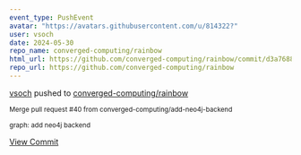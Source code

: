 ```yaml
---
event_type: PushEvent
avatar: "https://avatars.githubusercontent.com/u/814322?"
user: vsoch
date: 2024-05-30
repo_name: converged-computing/rainbow
html_url: https://github.com/converged-computing/rainbow/commit/d3a76887a9da67e4aa4d7cb6ec9bbc0ae227617e
repo_url: https://github.com/converged-computing/rainbow
---
```


<a href='https://github.com/vsoch' target='_blank'>vsoch</a> pushed to <a href='https://github.com/converged-computing/rainbow' target='_blank'>converged-computing/rainbow</a>

<small>Merge pull request #40 from converged-computing/add-neo4j-backend

graph: add neo4j backend</small>

<a href='https://github.com/converged-computing/rainbow/commit/d3a76887a9da67e4aa4d7cb6ec9bbc0ae227617e' target='_blank'>View Commit</a>
